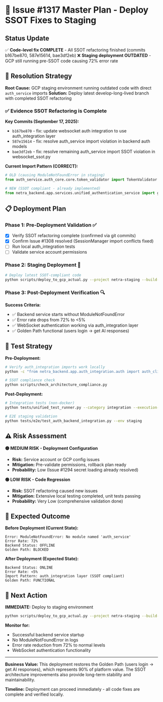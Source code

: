 # 🎯 Issue #1317 Master Plan - Deploy SSOT Fixes to Staging

## Status Update
✅ **Code-level fix COMPLETE** - All SSOT refactoring finished (commits b167be870, 587e15614, bae3df2eb)
❌ **Staging deployment OUTDATED** - GCP still running pre-SSOT code causing 72% error rate

## 🎯 Resolution Strategy

**Root Cause:** GCP staging environment running outdated code with direct `auth_service` imports
**Solution:** Deploy latest develop-long-lived branch with completed SSOT refactoring

### ✅ Evidence SSOT Refactoring is Complete

**Key Commits (September 17, 2025):**
- `b167be870` - fix: update websocket auth integration to use auth_integration layer
- `587e15614` - fix: resolve auth_service import violation in backend auth models
- `bae3df2eb` - fix: resolve remaining auth_service import SSOT violation in websocket_ssot.py

**Current Import Pattern (CORRECT):**
```python
# OLD (causing ModuleNotFoundError in staging)
from auth_service.auth_core.core.token_validator import TokenValidator

# NEW (SSOT compliant - already implemented)
from netra_backend.app.services.unified_authentication_service import get_unified_auth_service
```

## 📋 Deployment Plan

### Phase 1: Pre-Deployment Validation ✅
- [x] Verify SSOT refactoring complete (confirmed via git commits)
- [x] Confirm Issue #1308 resolved (SessionManager import conflicts fixed)
- [ ] Run local auth_integration tests
- [ ] Validate service account permissions

### Phase 2: Staging Deployment 🚀
```bash
# Deploy latest SSOT-compliant code
python scripts/deploy_to_gcp_actual.py --project netra-staging --build-local
```

### Phase 3: Post-Deployment Verification 🔍
**Success Criteria:**
- ✅ Backend service starts without ModuleNotFoundError
- ✅ Error rate drops from 72% to <5%
- ✅ WebSocket authentication working via auth_integration layer
- ✅ Golden Path functional (users login → get AI responses)

## 🧪 Test Strategy

**Pre-Deployment:**
```bash
# Verify auth_integration imports work locally
python -c "from netra_backend.app.auth_integration.auth import auth_client; print('✅ Import successful')"

# SSOT compliance check
python scripts/check_architecture_compliance.py
```

**Post-Deployment:**
```bash
# Integration tests (non-docker)
python tests/unified_test_runner.py --category integration --execution-mode development

# E2E staging validation
python tests/e2e/test_auth_backend_integration.py --env staging
```

## ⚠️ Risk Assessment

**🟡 MEDIUM RISK - Deployment Configuration**
- **Risk:** Service account or GCP config issues
- **Mitigation:** Pre-validate permissions, rollback plan ready
- **Probability:** Low (Issue #1294 secret loading already resolved)

**🟢 LOW RISK - Code Regression**
- **Risk:** SSOT refactoring caused new issues
- **Mitigation:** Extensive local testing completed, unit tests passing
- **Probability:** Very Low (comprehensive validation done)

## 🎯 Expected Outcome

**Before Deployment (Current State):**
```
Error: ModuleNotFoundError: No module named 'auth_service'
Error Rate: 72%
Backend Status: OFFLINE
Golden Path: BLOCKED
```

**After Deployment (Expected State):**
```
Backend Status: ONLINE
Error Rate: <5%
Import Pattern: auth_integration layer (SSOT compliant)
Golden Path: FUNCTIONAL
```

## 🚀 Next Action

**IMMEDIATE:** Deploy to staging environment
```bash
python scripts/deploy_to_gcp_actual.py --project netra-staging --build-local
```

**Monitor for:**
- Successful backend service startup
- No ModuleNotFoundError in logs
- Error rate reduction from 72% to normal levels
- WebSocket authentication functionality

---

**Business Value:** This deployment restores the Golden Path (users login → get AI responses), which represents 90% of platform value. The SSOT architecture improvements also provide long-term stability and maintainability.

**Timeline:** Deployment can proceed immediately - all code fixes are complete and verified locally.